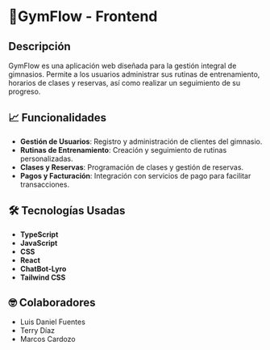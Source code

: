 # 🎴GymFlow - Frontend

## Descripción
GymFlow es una aplicación web diseñada para la gestión integral de gimnasios. Permite a los usuarios administrar sus rutinas de entrenamiento, horarios de clases y reservas, así como realizar un seguimiento de su progreso.

## 📈 Funcionalidades
- **Gestión de Usuarios**: Registro y administración de clientes del gimnasio.
- **Rutinas de Entrenamiento**: Creación y seguimiento de rutinas personalizadas.
- **Clases y Reservas**: Programación de clases y gestión de reservas.
- **Pagos y Facturación**: Integración con servicios de pago para facilitar transacciones.

## 🛠️ Tecnologías Usadas
- **TypeScript**
- **JavaScript**
- **CSS**
- **React**
- **ChatBot-Lyro**
- **Tailwind CSS**

## 🤓 Colaboradores
- Luis Daniel Fuentes
- Terry Díaz
- Marcos Cardozo
